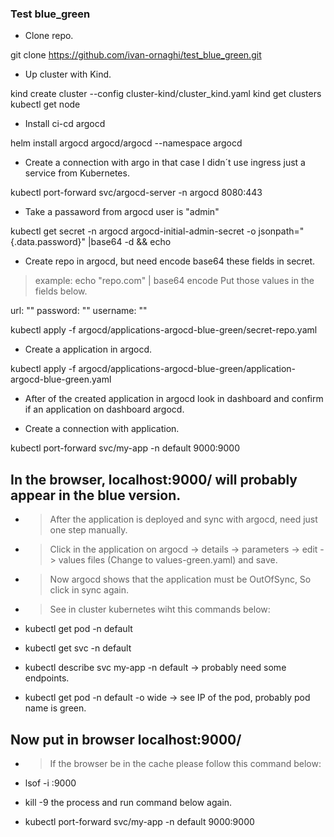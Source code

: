 ### Test blue_green ###

- Clone repo.

git clone https://github.com/ivan-ornaghi/test_blue_green.git

- Up cluster with Kind.

kind create cluster --config cluster-kind/cluster_kind.yaml
kind get clusters
kubectl get node

- Install ci-cd argocd

helm install argocd argocd/argocd --namespace argocd

- Create a connection with argo in that case I didn´t use ingress just a service from Kubernetes.

kubectl port-forward svc/argocd-server -n argocd 8080:443

- Take a passaword from argocd user is "admin"

kubectl get secret -n argocd argocd-initial-admin-secret -o jsonpath="{.data.password}" |base64 -d && echo

- Create repo in argocd, but need encode base64 these fields in secret.

> example: echo "repo.com" | base64 encode
  Put those values in the fields below.

  url: ""
  password: ""
  username: ""

kubectl apply -f argocd/applications-argocd-blue-green/secret-repo.yaml

- Create a application in argocd.

kubectl apply -f argocd/applications-argocd-blue-green/application-argocd-blue-green.yaml

- After of the created application in argocd look in dashboard and confirm if an application on dashboard argocd.

- Create a connection with application.

kubectl port-forward svc/my-app -n default 9000:9000

## In the browser, localhost:9000/ will probably appear in the blue version. ##

- > After the application is deployed and sync with argocd, need just one step manually.
- > Click in the application on argocd -> details -> parameters -> edit -> values files (Change to values-green.yaml) and save.
- > Now argocd shows that the application must be OutOfSync, So click in sync again.
- > See in cluster kubernetes wiht this commands below:

- kubectl get pod -n default 
- kubectl get svc -n default
- kubectl describe svc my-app -n default -> probably need some endpoints.
- kubectl get pod -n default -o wide -> see IP of the pod, probably pod name is green.

## Now put in browser localhost:9000/

- > If the browser be in the cache please follow this command below:

- lsof -i :9000
- kill -9 the process and run command below again.
- kubectl port-forward svc/my-app -n default 9000:9000
